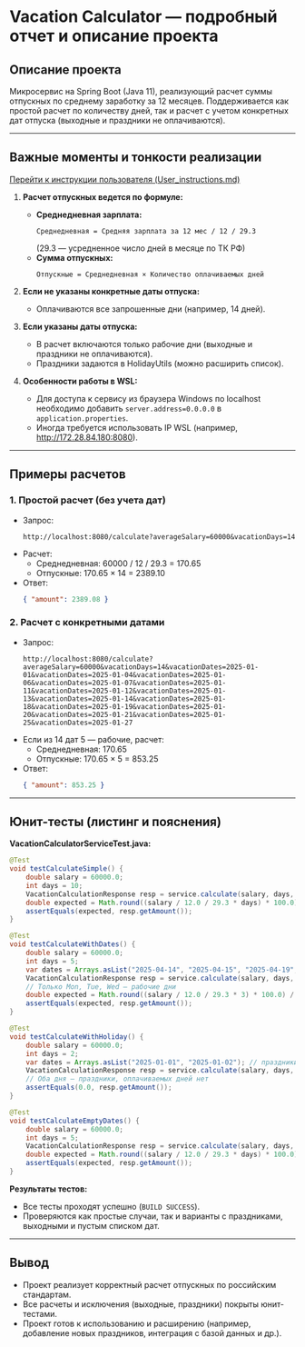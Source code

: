 # Vacation Calculator — подробный отчет и описание проекта

## Описание проекта

Микросервис на Spring Boot (Java 11), реализующий расчет суммы отпускных по среднему заработку за 12 месяцев. Поддерживается как простой расчет по количеству дней, так и расчет с учетом конкретных дат отпуска (выходные и праздники не оплачиваются).

---

## Важные моменты и тонкости реализации

[Перейти к инструкции пользователя (User_instructions.md)](./User_instructions.md)

1. **Расчет отпускных ведется по формуле:**
   - **Среднедневная зарплата:**
     ```
     Среднедневная = Средняя зарплата за 12 мес / 12 / 29.3
     ```
     (29.3 — усредненное число дней в месяце по ТК РФ)
   - **Сумма отпускных:**
     ```
     Отпускные = Среднедневная × Количество оплачиваемых дней
     ```

2. **Если не указаны конкретные даты отпуска:**
   - Оплачиваются все запрошенные дни (например, 14 дней).

3. **Если указаны даты отпуска:**
   - В расчет включаются только рабочие дни (выходные и праздники не оплачиваются).
   - Праздники задаются в HolidayUtils (можно расширить список).

4. **Особенности работы в WSL:**
   - Для доступа к сервису из браузера Windows по localhost необходимо добавить `server.address=0.0.0.0` в `application.properties`.
   - Иногда требуется использовать IP WSL (например, http://172.28.84.180:8080).

---

## Примеры расчетов

### 1. Простой расчет (без учета дат)
- Запрос:
  ```
  http://localhost:8080/calculate?averageSalary=60000&vacationDays=14
  ```
- Расчет:
  - Среднедневная: 60000 / 12 / 29.3 = 170.65
  - Отпускные: 170.65 × 14 = 2389.10
- Ответ:
  ```json
  { "amount": 2389.08 }
  ```

### 2. Расчет с конкретными датами
- Запрос:
  ```
  http://localhost:8080/calculate?averageSalary=60000&vacationDays=14&vacationDates=2025-01-01&vacationDates=2025-01-04&vacationDates=2025-01-06&vacationDates=2025-01-07&vacationDates=2025-01-11&vacationDates=2025-01-12&vacationDates=2025-01-13&vacationDates=2025-01-14&vacationDates=2025-01-18&vacationDates=2025-01-19&vacationDates=2025-01-20&vacationDates=2025-01-21&vacationDates=2025-01-25&vacationDates=2025-01-27
  ```
- Если из 14 дат 5 — рабочие, расчет:
  - Среднедневная: 170.65
  - Отпускные: 170.65 × 5 = 853.25
- Ответ:
  ```json
  { "amount": 853.25 }
  ```

---

## Юнит-тесты (листинг и пояснения)

**VacationCalculatorServiceTest.java:**
```java
@Test
void testCalculateSimple() {
    double salary = 60000.0;
    int days = 10;
    VacationCalculationResponse resp = service.calculate(salary, days, null);
    double expected = Math.round((salary / 12.0 / 29.3 * days) * 100.0) / 100.0;
    assertEquals(expected, resp.getAmount());
}

@Test
void testCalculateWithDates() {
    double salary = 60000.0;
    int days = 5;
    var dates = Arrays.asList("2025-04-14", "2025-04-15", "2025-04-19", "2025-04-20", "2025-04-16");
    VacationCalculationResponse resp = service.calculate(salary, days, dates);
    // Только Mon, Tue, Wed — рабочие дни
    double expected = Math.round((salary / 12.0 / 29.3 * 3) * 100.0) / 100.0;
    assertEquals(expected, resp.getAmount());
}

@Test
void testCalculateWithHoliday() {
    double salary = 60000.0;
    int days = 2;
    var dates = Arrays.asList("2025-01-01", "2025-01-02"); // праздники
    VacationCalculationResponse resp = service.calculate(salary, days, dates);
    // Оба дня — праздники, оплачиваемых дней нет
    assertEquals(0.0, resp.getAmount());
}

@Test
void testCalculateEmptyDates() {
    double salary = 60000.0;
    int days = 5;
    VacationCalculationResponse resp = service.calculate(salary, days, Collections.emptyList());
    double expected = Math.round((salary / 12.0 / 29.3 * days) * 100.0) / 100.0;
    assertEquals(expected, resp.getAmount());
}
```

**Результаты тестов:**
- Все тесты проходят успешно (`BUILD SUCCESS`).
- Проверяются как простые случаи, так и варианты с праздниками, выходными и пустым списком дат.

---

## Вывод

- Проект реализует корректный расчет отпускных по российским стандартам.
- Все расчеты и исключения (выходные, праздники) покрыты юнит-тестами.
- Проект готов к использованию и расширению (например, добавление новых праздников, интеграция с базой данных и др.).
